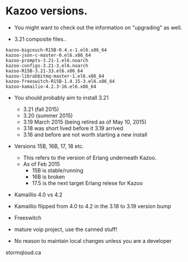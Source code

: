 # Kazoo versions.

* You might want to check out the information on "upgrading" as well.

* 3.21 composite files..
```
kazoo-bigcouch-R15B-0.4.x-1.el6.x86_64
kazoo-json-c-master-0.el6.x86_64
kazoo-prompts-3.21-1.el6.noarch
kazoo-configs-3.21-3.el6.noarch
kazoo-R15B-3.21-33.el6.x86_64
kazoo-librabbitmq-master-1.el6.x86_64
kazoo-freeswitch-R15B-1.4.15-3.el6.x86_64
kazoo-kamailio-4.2.3-16.el6.x86_64
```

* You should probably aim to install 3.21
  * 3.21 (fall 2015)
  * 3.20 (summer 2015)
  * 3.19 March 2015 (being retired as of May 10, 2015)
  * 3.18 was short lived before it 3.19 arrived
  * 3.16 and before are not worth starting a new install


* Versions 15B, 16B, 17, 18 etc.
  * This refers to the version of Erlang underneath Kazoo.
  * As of Feb 2015
    * 15B is stable/running 
    * 16B is broken
    * 17.5 is the next target Erlang relese for Kazoo
    

* Kamaillio 4.0 vs 4.2
 * Kamaillio flipped from 4.0 to 4.2 in the 3.18 to 3.19 version bump
 
* Freeswitch
 * mature voip project, use the canned stuff!
 * No reason to maintain local changes unless you are a developer

stormqloud.ca
